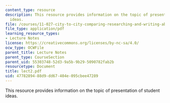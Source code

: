 ```yaml
---
content_type: resource
description: This resource provides information on the topic of presentation of student
  ideas.
file: /courses/11-027-city-to-city-comparing-researching-and-writing-about-cities-spring-2006/4778289488d9dd67404e095cbee47289_lect2.pdf
file_type: application/pdf
learning_resource_types:
- Lecture Notes
license: https://creativecommons.org/licenses/by-nc-sa/4.0/
ocw_type: OCWFile
parent_title: Lecture Notes
parent_type: CourseSection
parent_uid: 55303748-52d3-9a5b-9b29-5090782fab2b
resourcetype: Document
title: lect2.pdf
uid: 47782894-88d9-dd67-404e-095cbee47289
---
```

This resource provides information on the topic of presentation of student ideas.